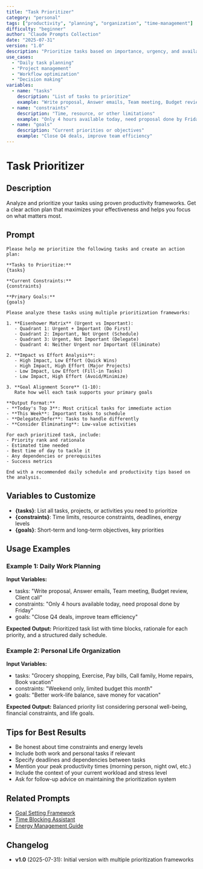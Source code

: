 ```yaml
---
title: "Task Prioritizer"
category: "personal"
tags: ["productivity", "planning", "organization", "time-management"]
difficulty: "beginner"
author: "Claude Prompts Collection"
date: "2025-07-31"
version: "1.0"
description: "Prioritize tasks based on importance, urgency, and available resources"
use_cases:
  - "Daily task planning"
  - "Project management"
  - "Workflow optimization"
  - "Decision making"
variables:
  - name: "tasks"
    description: "List of tasks to prioritize"
    example: "Write proposal, Answer emails, Team meeting, Budget review, Client call"
  - name: "constraints"
    description: "Time, resource, or other limitations"
    example: "Only 4 hours available today, need proposal done by Friday"
  - name: "goals"
    description: "Current priorities or objectives"
    example: "Close Q4 deals, improve team efficiency"
---
```


# Task Prioritizer

## Description
Analyze and prioritize your tasks using proven productivity frameworks. Get a clear action plan that maximizes your effectiveness and helps you focus on what matters most.

## Prompt

```
Please help me prioritize the following tasks and create an action plan:

**Tasks to Prioritize:**
{tasks}

**Current Constraints:**
{constraints}

**Primary Goals:**
{goals}

Please analyze these tasks using multiple prioritization frameworks:

1. **Eisenhower Matrix** (Urgent vs Important):
   - Quadrant 1: Urgent + Important (Do First)
   - Quadrant 2: Important, Not Urgent (Schedule)
   - Quadrant 3: Urgent, Not Important (Delegate)
   - Quadrant 4: Neither Urgent nor Important (Eliminate)

2. **Impact vs Effort Analysis**:
   - High Impact, Low Effort (Quick Wins)
   - High Impact, High Effort (Major Projects)
   - Low Impact, Low Effort (Fill-in Tasks)
   - Low Impact, High Effort (Avoid/Minimize)

3. **Goal Alignment Score** (1-10):
   Rate how well each task supports your primary goals

**Output Format:**
- **Today's Top 3**: Most critical tasks for immediate action
- **This Week**: Important tasks to schedule
- **Delegate/Defer**: Tasks to handle differently
- **Consider Eliminating**: Low-value activities

For each prioritized task, include:
- Priority rank and rationale
- Estimated time needed
- Best time of day to tackle it
- Any dependencies or prerequisites
- Success metrics

End with a recommended daily schedule and productivity tips based on the analysis.
```

## Variables to Customize

- **{tasks}**: List all tasks, projects, or activities you need to prioritize
- **{constraints}**: Time limits, resource constraints, deadlines, energy levels
- **{goals}**: Short-term and long-term objectives, key priorities

## Usage Examples

### Example 1: Daily Work Planning
**Input Variables:**
- tasks: "Write proposal, Answer emails, Team meeting, Budget review, Client call"
- constraints: "Only 4 hours available today, need proposal done by Friday"
- goals: "Close Q4 deals, improve team efficiency"

**Expected Output:**
Prioritized task list with time blocks, rationale for each priority, and a structured daily schedule.

### Example 2: Personal Life Organization
**Input Variables:**
- tasks: "Grocery shopping, Exercise, Pay bills, Call family, Home repairs, Book vacation"
- constraints: "Weekend only, limited budget this month"
- goals: "Better work-life balance, save money for vacation"

**Expected Output:**
Balanced priority list considering personal well-being, financial constraints, and life goals.

## Tips for Best Results

- Be honest about time constraints and energy levels
- Include both work and personal tasks if relevant
- Specify deadlines and dependencies between tasks
- Mention your peak productivity times (morning person, night owl, etc.)
- Include the context of your current workload and stress level
- Ask for follow-up advice on maintaining the prioritization system

## Related Prompts

- [Goal Setting Framework](goal-setting-framework.md)
- [Time Blocking Assistant](time-blocking-assistant.md)
- [Energy Management Guide](../educational/energy-management-guide.md)

## Changelog

- **v1.0** (2025-07-31): Initial version with multiple prioritization frameworks
